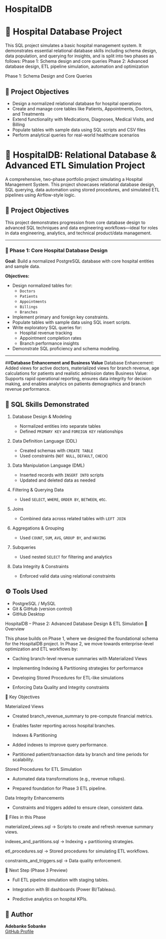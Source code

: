 # HospitalDB
# 🏥 Hospital Database Project

This SQL project simulates a basic hospital management system. It demonstrates essential relational database skills including schema design, data population, and querying for insights, and is split into two phases as follows:
Phase 1: Schema design and core queries
Phase 2: Advanced database design, ETL pipeline simulation, automation and optimization

Phase 1: Schema Design and Core Queries

## 📌 Project Objectives

- Design a normalized relational database for hospital operations
- Create and manage core tables like Patients, Appointments, Doctors, and Treatments
- Extend functionality with Medications, Diagnoses, Medical Visits, and Billing
- Populate tables with sample data using SQL scripts and CSV files
- Perform analytical queries for real-world healthcare scenarios

# 🏥 HospitalDB: Relational Database & Advanced ETL Simulation Project

A comprehensive, two-phase portfolio project simulating a Hospital Management System. This project showcases relational database design, SQL querying, data automation using stored procedures, and simulated ETL pipelines using Airflow-style logic.

## 📌 Project Objectives

This project demonstrates progression from core database design to advanced SQL techniques and data engineering workflows—ideal for roles in data engineering, analytics, and technical product/data management.

---

### 🔹 Phase 1: Core Hospital Database Design

**Goal:** Build a normalized PostgreSQL database with core hospital entities and sample data.

**Objectives:**
- Design normalized tables for:
  - `Doctors`
  - `Patients`
  - `Appointments`
  - `Billings`
  - `Branches`
- Implement primary and foreign key constraints.
- Populate tables with sample data using SQL insert scripts.
- Write exploratory SQL queries for:
  - Hospital revenue tracking
  - Appointment completion rates
  - Branch performance insights
- Demonstrate SQL proficiency and schema modeling.

---
##**Database Enhancement and Business Value**
Database Enhancement: Added views for active doctors, materialized views for branch revenue, age calculations for patients and realistic admission dates
Business Value: Supports rapid operational reporting, ensures data integrity for decision making, and enables analytics on patients demographics and branch revenue performance.

## 🧠 SQL Skills Demonstrated

1. Database Design & Modeling  
   - Normalized entities into separate tables  
   - Defined `PRIMARY KEY` and `FOREIGN KEY` relationships

2. Data Definition Language (DDL)
   - Created schemas with `CREATE TABLE`  
   - Used constraints (`NOT NULL`, `DEFAULT`, `CHECK`)

3. Data Manipulation Language (DML)
   - Inserted records with `INSERT INTO` scripts  
   - Updated and deleted data as needed

4. Filtering & Querying Data
   - Used `SELECT`, `WHERE`, `ORDER BY`, `BETWEEN`, etc.

5. Joins
   - Combined data across related tables with `LEFT JOIN`

6. Aggregations & Grouping
   - Used `COUNT`, `SUM`, `AVG`, `GROUP BY`, and `HAVING`

7. Subqueries 
   - Used nested `SELECT` for filtering and analytics

8. Data Integrity & Constraints 
   - Enforced valid data using relational constraints


## ⚙️ Tools Used
- PostgreSQL / MySQL
- Git & GitHub (version control)
- GitHub Desktop


HospitalDB – Phase 2: Advanced Database Design & ETL Simulation
📌 Overview

This phase builds on Phase 1, where we designed the foundational schema for the HospitalDB project.
In Phase 2, we move towards enterprise-level optimization and ETL workflows by:

- Caching branch-level revenue summaries with Materialized Views

- Implementing Indexing & Partitioning strategies for performance

- Developing Stored Procedures for ETL-like simulations

- Enforcing Data Quality and Integrity constraints

🔹 Key Objectives

Materialized Views

- Created branch_revenue_summary to pre-compute financial metrics.

- Enables faster reporting across hospital branches.

  Indexes & Partitioning

- Added indexes to improve query performance.

- Partitioned patient/transaction data by branch and time periods for scalability.

Stored Procedures for ETL Simulation

- Automated data transformations (e.g., revenue rollups).

- Prepared foundation for Phase 3 ETL pipeline.

Data Integrity Enhancements

- Constraints and triggers added to ensure clean, consistent data.

📂 Files in this Phase

materialized_views.sql → Scripts to create and refresh revenue summary views.

indexes_and_partitions.sql → Indexing + partitioning strategies.

etl_procedures.sql → Stored procedures for simulating ETL workflows.

constraints_and_triggers.sql → Data quality enforcement.

🚀 Next Step (Phase 3 Preview)

- Full ETL pipeline simulation with staging tables.

- Integration with BI dashboards (Power BI/Tableau).

- Predictive analytics on hospital KPIs.



## 👤 Author

**Adebanke Sobanke**  
[GitHub Profile](https://github.com/adebankesobanke)



